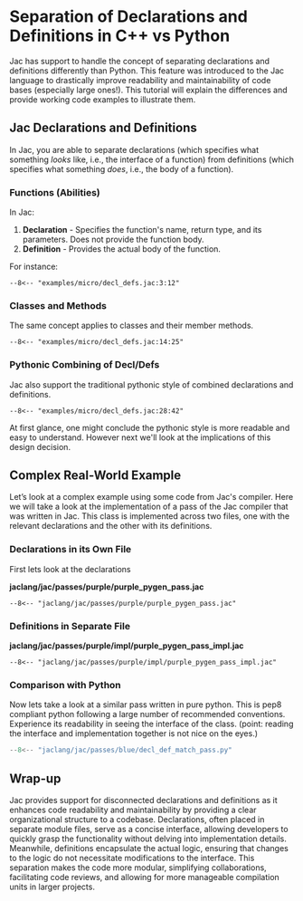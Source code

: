# Separation of Declarations and Definitions in C++ vs Python

Jac has support to handle the concept of separating declarations and definitions differently than Python. This feature was introduced to the Jac language to drastically improve readability and maintainability of code bases (especially large ones!).  This tutorial will explain the differences and provide working code examples to illustrate them.

## Jac Declarations and Definitions

In Jac, you are able to separate declarations (which specifies what something *looks* like, i.e., the interface of a function) from definitions (which specifies what something *does*, i.e., the body of a function).

### Functions (Abilities)

In Jac:

1. **Declaration** - Specifies the function's name, return type, and its parameters. Does not provide the function body.
2. **Definition** - Provides the actual body of the function.

For instance:

```jac
--8<-- "examples/micro/decl_defs.jac:3:12"
```

### Classes and Methods

The same concept applies to classes and their member methods.

```jac
--8<-- "examples/micro/decl_defs.jac:14:25"
```

### Pythonic Combining of Decl/Defs

Jac also support the traditional pythonic style of combined declarations and definitions.

```jac
--8<-- "examples/micro/decl_defs.jac:28:42"
```

At first glance, one might conclude the pythonic style is more readable and easy to understand. However next we'll look at the implications of this design decision.
## Complex Real-World Example

Let’s look at a complex example using some code from Jac's compiler. Here we will take a look at the implementation of a pass of the Jac compiler that was written in Jac. This class is implemented across two files, one with the relevant declarations and the other with its definitions.

### Declarations in its Own File
First lets look at the declarations

**jaclang/jac/passes/purple/purple_pygen_pass.jac**
```jac
--8<-- "jaclang/jac/passes/purple/purple_pygen_pass.jac"
```

### Definitions in Separate File
**jaclang/jac/passes/purple/impl/purple_pygen_pass_impl.jac**
```jac
--8<-- "jaclang/jac/passes/purple/impl/purple_pygen_pass_impl.jac"
```

### Comparison with Python

Now lets take a look at a similar pass written in pure python. This is pep8 compliant python following a large number of recommended conventions. Experience its readability in seeing the interface of the class. (point: reading the interface and implementation together is not nice on the eyes.)
```python
--8<-- "jaclang/jac/passes/blue/decl_def_match_pass.py"
```

## Wrap-up

 Jac provides support for disconnected declarations and definitions as it enhances code readability and maintainability by providing a clear organizational structure to a codebase. Declarations, often placed in separate module files, serve as a concise interface, allowing developers to quickly grasp the functionality without delving into implementation details. Meanwhile, definitions encapsulate the actual logic, ensuring that changes to the logic do not necessitate modifications to the interface. This separation makes the code more modular, simplifying collaborations, facilitating code reviews, and allowing for more manageable compilation units in larger projects.